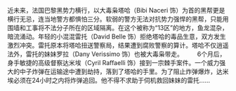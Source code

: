 近未来，法国巴黎黑势力横行，以大毒枭塔哈（Bibi Naceri 饰）为首的黑帮更是横行无忌，连当地警方都惧怕三分。软弱的警方无法对抗势力强悍的黑帮，只能用围墙和工事将不法分子所在的区域隔离。在这个被称为“13区”的地方，鱼龙混杂，暗流涌动。年轻的小混混雷托（David Belle 饰）拒绝塔哈的毒品生意，双方发生激烈冲突。雷托原本将塔哈扭送警察局，结果遭到腐败警察的算计。塔哈不仅逍遥法外，雷托的妹妹罗拉（Dany Verissimo 饰）也被大毒枭带走。 
　　6个月后，身手敏捷的高级督察达米埃（Cyril Raffaelli 饰）接到一宗棘手案件。一个威力强大的中子炸弹在运输途中遭到劫持，落到了塔哈的手里。为了阻止炸弹爆炸，达米埃必须在24小时之内将炸弹追回。他不得不求助于伺机救回妹妹的雷托……

